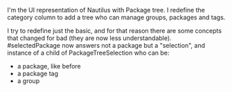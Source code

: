 I'm the UI representation of Nautilus with Package tree. I redefine the category column to add a tree who can manage groups, packages and tags.I try to redefine just the basic, and for that reason there are some concepts that changed for bad (they are now less understandable). #selectedPackage now answers not a package but a "selection", and instance of a child of PackageTreeSelection who can be: - a package, like before - a package tag - a group